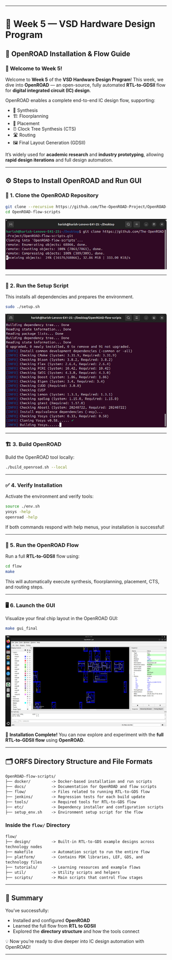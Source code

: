 
---

# 🧠 Week 5 — VSD Hardware Design Program

## 🚀 OpenROAD Installation & Flow Guide

### 👋 Welcome to Week 5!

Welcome to **Week 5** of the **VSD Hardware Design Program**!
This week, we dive into **OpenROAD** — an open-source, fully automated **RTL-to-GDSII** flow for **digital integrated circuit (IC) design**.

OpenROAD enables a complete end-to-end IC design flow, supporting:

* 🧩 Synthesis
* 🏗️ Floorplanning
* 🧱 Placement
* ⏰ Clock Tree Synthesis (CTS)
* 🛣️ Routing
* 🖼️ Final Layout Generation (GDSII)

It’s widely used for **academic research** and **industry prototyping**, allowing **rapid design iterations** and full design automation.

---

## ⚙️ Steps to Install OpenROAD and Run GUI

### 🧩 1. Clone the OpenROAD Repository

```bash
git clone --recursive https://github.com/The-OpenROAD-Project/OpenROAD-flow-scripts
cd OpenROAD-flow-scripts
```

![image alt](https://github.com/harishj123/RISC-V_Soc_Tape_out_week_5/blob/main/week%205/git%20clone.jpg?raw=true)

---

### 🔧 2. Run the Setup Script

This installs all dependencies and prepares the environment.

```bash
sudo ./setup.sh
```

![image alt](https://github.com/harishj123/RISC-V_Soc_Tape_out_week_5/blob/main/week%205/setup%20script.jpg?raw=true)

---

### 🏗️ 3. Build OpenROAD

Build the OpenROAD tool locally:

```bash
./build_openroad.sh --local
```

---

### ✅ 4. Verify Installation

Activate the environment and verify tools:

```bash
source ./env.sh
yosys -help
openroad -help
```

If both commands respond with help menus, your installation is successful!

---

### 🧠 5. Run the OpenROAD Flow

Run a full **RTL-to-GDSII** flow using:

```bash
cd flow
make
```

This will automatically execute synthesis, floorplanning, placement, CTS, and routing steps.

---

### 🖥️ 6. Launch the GUI

Visualize your final chip layout in the OpenROAD GUI:

```bash
make gui_final
```

![image alt](https://github.com/harishj123/RISC-V_Soc_Tape_out_week_5/blob/main/week%205/gui_final.jpg?raw=true)



🎉 **Installation Complete!**
You can now explore and experiment with the **full RTL-to-GDSII flow** using **OpenROAD**.

---

## 🗂️ ORFS Directory Structure and File Formats

```
OpenROAD-flow-scripts/
├── docker/         -> Docker-based installation and run scripts
├── docs/           -> Documentation for OpenROAD and flow scripts
├── flow/           -> Files related to running RTL-to-GDS flow
├── jenkins/        -> Regression tests for each build update
├── tools/          -> Required tools for RTL-to-GDS flow
├── etc/            -> Dependency installer and configuration scripts
├── setup_env.sh    -> Environment setup script for the flow
```

### Inside the `flow/` Directory

```
flow/
├── design/         -> Built-in RTL-to-GDS example designs across technology nodes
├── makefile        -> Automation script to run the entire flow
├── platform/       -> Contains PDK libraries, LEF, GDS, and technology files
├── tutorials/      -> Learning resources and example flows
├── util/           -> Utility scripts and helpers
├── scripts/        -> Main scripts that control flow stages
```

---

## 🌟 Summary

You’ve successfully:

* Installed and configured **OpenROAD**
* Learned the full flow from **RTL to GDSII**
* Explored the **directory structure** and how the tools connect

💡 Now you’re ready to dive deeper into IC design automation with OpenROAD!

---

